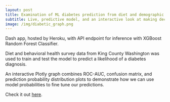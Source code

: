 ```yaml
---
layout: post
title: Examination of ML diabetes prediction from diet and demographic data.
subtitle: Live, predictive model, and an interactive look at making decisions based on model probabilities.
image: /img/diabetic_graph.png
---
```


Dash app, hosted by Heroku, with API endpoint for inference with XGBoost Random Forest Classifier.

Diet and behavioral health survey data from King County Washington was used to train and test the model to predict a likelihood of a diabetes diagnosis.

An interactive Plotly graph combines ROC-AUC, confusion matrix, and prediction probability distribution plots to demonstrate how we can use model probabilities to fine tune our predictions.  

Check it out [here](https://recommend-diabetes-screening.herokuapp.com).